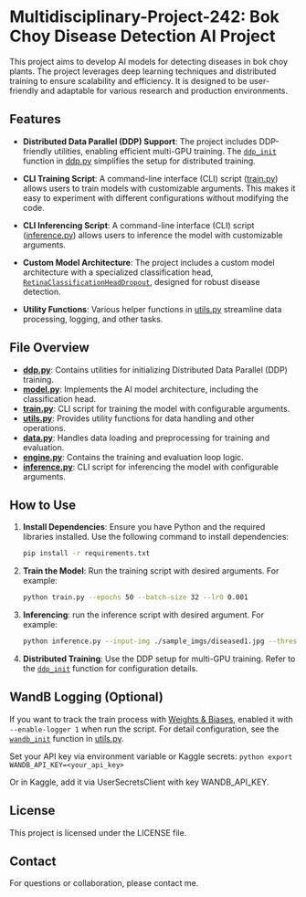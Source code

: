 # Multidisciplinary-Project-242: Bok Choy Disease Detection AI Project

This project aims to develop AI models for detecting diseases in bok choy plants. The project leverages deep learning techniques and distributed training to ensure scalability and efficiency. It is designed to be user-friendly and adaptable for various research and production environments.

## Features

- **Distributed Data Parallel (DDP) Support**: The project includes DDP-friendly utilities, enabling efficient multi-GPU training. The [`ddp_init`](ddp.py) function in [ddp.py](ddp.py) simplifies the setup for distributed training.

- **CLI Training Script**: A command-line interface (CLI) script ([train.py](train.py)) allows users to train models with customizable arguments. This makes it easy to experiment with different configurations without modifying the code.

- **CLI Inferencing Script**: A command-line interface (CLI) script ([inference.py](inference.py)) allows users to inference the model with customizable arguments. 

- **Custom Model Architecture**: The project includes a custom model architecture with a specialized classification head, [`RetinaClassificationHeadDropout`](model.py), designed for robust disease detection.

- **Utility Functions**: Various helper functions in [utils.py](utils.py) streamline data processing, logging, and other tasks.

## File Overview

- **[ddp.py](ddp.py)**: Contains utilities for initializing Distributed Data Parallel (DDP) training.
- **[model.py](model.py)**: Implements the AI model architecture, including the classification head.
- **[train.py](train.py)**: CLI script for training the model with configurable arguments.
- **[utils.py](utils.py)**: Provides utility functions for data handling and other operations.
- **[data.py](data.py)**: Handles data loading and preprocessing for training and evaluation.
- **[engine.py](engine.py)**: Contains the training and evaluation loop logic.
- **[inference.py](inference.py)**: CLI script for inferencing the model with configurable arguments. 

## How to Use

1. **Install Dependencies**: Ensure you have Python and the required libraries installed. Use the following command to install dependencies:
    ```sh
    pip install -r requirements.txt
    ```

2. **Train the Model**: Run the training script with desired arguments. For example:
    ```sh
    python train.py --epochs 50 --batch-size 32 --lr0 0.001
    ```

3. **Inferencing**: run the inference script with desired argument. For example:
    ```sh
    python inference.py --input-img ./sample_imgs/diseased1.jpg --threshold 0.2 --output_dir ./out_imgs --checkpoint-path ./best.pth
    ```

4. **Distributed Training**: Use the DDP setup for multi-GPU training. Refer to the [`ddp_init`](ddp.py) function for configuration details.

## WandB Logging (Optional)
If you want to track the train process with [Weights & Biases](https://wandb.ai/), enabled it with `--enable-logger 1` when run the script. For detail configuration, see the [`wandb_init`](utils.py) function in [utils.py](utils.py). 

Set your API key via environment variable or Kaggle secrets:
    ```python
    export WANDB_API_KEY=<your_api_key>
    ```

Or in Kaggle, add it via UserSecretsClient with key WANDB\_API\_KEY.

## License
This project is licensed under the LICENSE file.

## Contact
For questions or collaboration, please contact me. 
